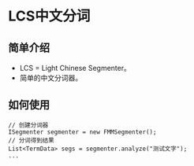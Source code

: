 LCS中文分词
==================

## 简单介绍

- LCS = Light Chinese Segmenter。
- 简单的中文分词器。

## 如何使用

```
// 创建分词器
ISegmenter segmenter = new FMMSegmenter();
// 分词得到结果
List<TermData> segs = segmenter.analyze("测试文字");
...

```

